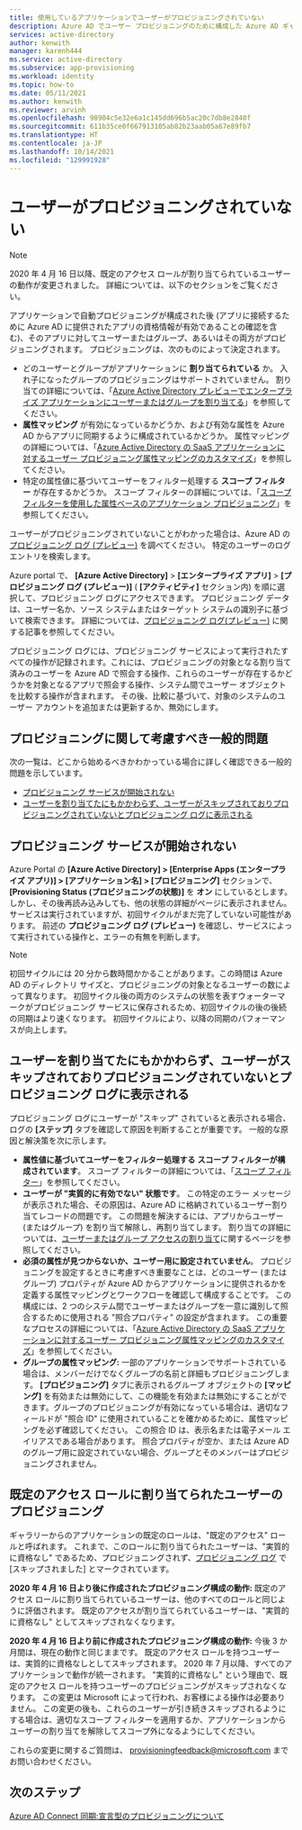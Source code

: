 ```yaml
---
title: 使用しているアプリケーションでユーザーがプロビジョニングされていない
description: Azure AD でユーザー プロビジョニングのために構成した Azure AD ギャラリー アプリケーションにユーザーが表示されない場合に発生する一般的な問題をトラブルシューティングする方法
services: active-directory
author: kenwith
manager: karenh444
ms.service: active-directory
ms.subservice: app-provisioning
ms.workload: identity
ms.topic: how-to
ms.date: 05/11/2021
ms.author: kenwith
ms.reviewer: arvinh
ms.openlocfilehash: 98904c5e32e6a1c145dd696b5ac20c7db8e2840f
ms.sourcegitcommit: 611b35ce0f667913105ab82b23aab05a67e89fb7
ms.translationtype: HT
ms.contentlocale: ja-JP
ms.lasthandoff: 10/14/2021
ms.locfileid: "129991928"
---
```

# <a name="no-users-are-being-provisioned"></a>ユーザーがプロビジョニングされていない 
>[!NOTE]
>2020 年 4 月 16 日以降、既定のアクセス ロールが割り当てられているユーザーの動作が変更されました。 詳細については、以下のセクションをご覧ください。 
>
アプリケーションで自動プロビジョニングが構成された後 (アプリに接続するために Azure AD に提供されたアプリの資格情報が有効であることの確認を含む)、そのアプリに対してユーザーまたはグループ、あるいはその両方がプロビジョニングされます。 プロビジョニングは、次のものによって決定されます。

-   どのユーザーとグループがアプリケーションに **割り当てられている** か。 入れ子になったグループのプロビジョニングはサポートされていません。 割り当ての詳細については、「[Azure Active Directory プレビューでエンタープライズ アプリケーションにユーザーまたはグループを割り当てる](../manage-apps/assign-user-or-group-access-portal.md)」を参照してください。
-   **属性マッピング** が有効になっているかどうか、および有効な属性を Azure AD からアプリに同期するように構成されているかどうか。 属性マッピングの詳細については、「[Azure Active Directory の SaaS アプリケーションに対するユーザー プロビジョニング属性マッピングのカスタマイズ](customize-application-attributes.md)」を参照してください。
-   特定の属性値に基づいてユーザーをフィルター処理する **スコープ フィルター** が存在するかどうか。 スコープ フィルターの詳細については、「[スコープ フィルターを使用した属性ベースのアプリケーション プロビジョニング](../app-provisioning/define-conditional-rules-for-provisioning-user-accounts.md)」を参照してください。
  
  
ユーザーがプロビジョニングされていないことがわかった場合は、Azure AD の[プロビジョニング ログ (プレビュー)](../reports-monitoring/concept-provisioning-logs.md?context=azure/active-directory/manage-apps/context/manage-apps-context) を調べてください。 特定のユーザーのログ エントリを検索します。

Azure portal で、 **[Azure Active Directory]** &gt; **[エンタープライズ アプリ]** &gt; **[プロビジョニング ログ (プレビュー)]** ( **[アクティビティ]** セクション内) を順に選択して、プロビジョニング ログにアクセスできます。 プロビジョニング データは、ユーザー名か、ソース システムまたはターゲット システムの識別子に基づいて検索できます。 詳細については、[プロビジョニング ログ(プレビュー)](../reports-monitoring/concept-provisioning-logs.md?context=azure/active-directory/manage-apps/context/manage-apps-context) に関する記事を参照してください。 

プロビジョニング ログには、プロビジョニング サービスによって実行されたすべての操作が記録されます。これには、プロビジョニングの対象となる割り当て済みのユーザーを Azure AD で照会する操作、これらのユーザーが存在するかどうかを対象となるアプリで照会する操作、システム間でユーザー オブジェクトを比較する操作が含まれます。 その後、比較に基づいて、対象のシステムのユーザー アカウントを追加または更新するか、無効にします。

## <a name="general-problem-areas-with-provisioning-to-consider"></a>プロビジョニングに関して考慮すべき一般的問題
次の一覧は、どこから始めるべきかわかっている場合に詳しく確認できる一般的問題を示しています。

- [プロビジョニング サービスが開始されない](#provisioning-service-does-not-appear-to-start)
- [ユーザーを割り当てたにもかかわらず、ユーザーがスキップされておりプロビジョニングされていないとプロビジョニング ログに表示される](#provisioning-logs-say-users-are-skipped-and-not-provisioned-even-though-they-are-assigned)

## <a name="provisioning-service-does-not-appear-to-start"></a>プロビジョニング サービスが開始されない
Azure Portal の **[Azure Active Directory] &gt; [Enterprise Apps (エンタープライズ アプリ)] &gt; \[アプリケーション名\] &gt; [プロビジョニング]** セクションで、 **[Provisioning Status (プロビジョニングの状態)]** を **オン** にしているとします。 しかし、その後再読み込みしても、他の状態の詳細がページに表示されません。サービスは実行されていますが、初回サイクルがまだ完了していない可能性があります。 前述の **プロビジョニング ログ (プレビュー)** を確認し、サービスによって実行されている操作と、エラーの有無を判断します。

>[!NOTE]
>初回サイクルには 20 分から数時間かかることがあります。この時間は Azure AD のディレクトリ サイズと、プロビジョニングの対象となるユーザーの数によって異なります。 初回サイクル後の両方のシステムの状態を表すウォーターマークがプロビジョニング サービスに保存されるため、初回サイクルの後の後続の同期はより速くなります。 初回サイクルにより、以降の同期のパフォーマンスが向上します。
>


## <a name="provisioning-logs-say-users-are-skipped-and-not-provisioned-even-though-they-are-assigned"></a>ユーザーを割り当てたにもかかわらず、ユーザーがスキップされておりプロビジョニングされていないとプロビジョニング ログに表示される

プロビジョニング ログにユーザーが "スキップ" されていると表示される場合、ログの **[ステップ]** タブを確認して原因を判断することが重要です。 一般的な原因と解決策を次に示します。

- **属性値に基づいてユーザーをフィルター処理する** **スコープ フィルターが構成されています**。 スコープ フィルターの詳細については、「[スコープ フィルター](../app-provisioning/define-conditional-rules-for-provisioning-user-accounts.md)」を参照してください。
- **ユーザーが "実質的に有効でない" 状態です**。 この特定のエラー メッセージが表示された場合、その原因は、Azure AD に格納されているユーザー割り当てレコードの問題です。 この問題を解決するには、アプリからユーザー (またはグループ) を割り当て解除し、再割り当てします。 割り当ての詳細については、[ユーザーまたはグループ アクセスの割り当て](../manage-apps/assign-user-or-group-access-portal.md)に関するページを参照してください。
- **必須の属性が見つからないか、ユーザー用に設定されていません**。 プロビジョニングを設定するときに考慮すべき重要なことは、どのユーザー (またはグループ) プロパティが Azure AD からアプリケーションに提供されるかを定義する属性マッピングとワークフローを確認して構成することです。 この構成には、2 つのシステム間でユーザーまたはグループを一意に識別して照合するために使用される "照合プロパティ" の設定が含まれます。 この重要なプロセスの詳細については、「[Azure Active Directory の SaaS アプリケーションに対するユーザー プロビジョニング属性マッピングのカスタマイズ](customize-application-attributes.md)」を参照してください。
- **グループの属性マッピング:** 一部のアプリケーションでサポートされている場合は、メンバーだけでなくグループの名前と詳細もプロビジョニングします。 **[プロビジョニング]** タブに表示されるグループ オブジェクトの **[マッピング]** を有効または無効にして、この機能を有効または無効にすることができます。グループのプロビジョニングが有効になっている場合は、適切なフィールドが "照合 ID" に使用されていることを確かめるために、属性マッピングを必ず確認してください。 この照合 ID は、表示名または電子メール エイリアスである場合があります。 照合プロパティが空か、または Azure AD のグループ用に設定されていない場合、グループとそのメンバーはプロビジョニングされません。
## <a name="provisioning-users-assigned-to-the-default-access-role"></a>既定のアクセス ロールに割り当てられたユーザーのプロビジョニング
ギャラリーからのアプリケーションの既定のロールは、"既定のアクセス" ロールと呼ばれます。 これまで、このロールに割り当てられたユーザーは、"実質的に資格なし" であるため、プロビジョニングされず、[プロビジョニング ログ](../reports-monitoring/concept-provisioning-logs.md) で [スキップされました] とマークされています。 

**2020 年 4 月 16 日より後に作成されたプロビジョニング構成の動作:** 既定のアクセス ロールに割り当てられているユーザーは、他のすべてのロールと同じように評価されます。 既定のアクセスが割り当てられているユーザーは、"実質的に資格なし" としてスキップされなくなります。 

**2020 年 4 月 16 日より前に作成されたプロビジョニング構成の動作:** 今後 3 か月間は、現在の動作と同じままです。 既定のアクセス ロールを持つユーザーは、実質的に資格なしとしてスキップされます。 2020 年 7 月以降、すべてのアプリケーションで動作が統一されます。 "実質的に資格なし" という理由で、既定のアクセス ロールを持つユーザーのプロビジョニングがスキップされなくなります。 この変更は Microsoft によって行われ、お客様による操作は必要ありません。 この変更の後も、これらのユーザーが引き続きスキップされるようにする場合は、適切なスコープ フィルターを適用するか、アプリケーションからユーザーの割り当てを解除してスコープ外になるようにしてください。  

これらの変更に関するご質問は、 provisioningfeedback@microsoft.com までお問い合わせください。
## <a name="next-steps"></a>次のステップ

[Azure AD Connect 同期:宣言型のプロビジョニングについて](../hybrid/concept-azure-ad-connect-sync-declarative-provisioning.md)
